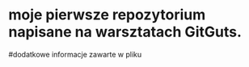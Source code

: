 # moje pierwsze repozytorium napisane na warsztatach GitGuts.

#dodatkowe informacje zawarte w pliku
